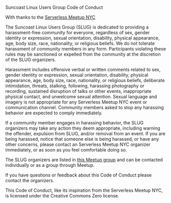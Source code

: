 Suncoast Linux Users Group Code of Conduct

With thanks to the [Serverless Meetup NYC](https://www.meetup.com/Serverless-NYC/)

The Suncoast Linux Users Group (SLUG) is dedicated to providing a harassment-free community for everyone, regardless of sex, gender identity or expression, sexual orientation, disability, physical appearance, age, body size, race, nationality, or religious beliefs. We do not tolerate harassment of community members in any form. Participants violating these rules may be sanctioned or expelled from the community at the discretion of the SLUG organizers.

Harassment includes offensive verbal or written comments related to sex, gender identity or expression, sexual orientation, disability, physical appearance, age, body size, race, nationality, or religious beliefs, deliberate intimidation, threats, stalking, following, harassing photography or recording, sustained disruption of talks or other events, inappropriate physical contact, and unwelcome sexual attention. Sexual language and imagery is not appropriate for any Serverless Meetup NYC event or communication channel. Community members asked to stop any harassing behavior are expected to comply immediately.

If a community member engages in harassing behavior, the SLUG organizers may take any action they deem appropriate, including warning the offender, expulsion from  SLUG, and/or removal from an event. If you are being harassed, notice that someone else is being harassed, or have any other concerns, please contact an Serverless Meetup NYC organizer immediately, or as soon as you feel comfortable doing so.

The SLUG organizers are listed in [this Meetup group](https://www.meetup.com/Suncoast-LUG/) and can be contacted individually or as a group through Meetup.

If you have questions or feedback about this Code of Conduct please contact the organizers.

This Code of Conduct, like its inspiration from the Serverless Meetup NYC, is licensed under the Creative Commons Zero license.
